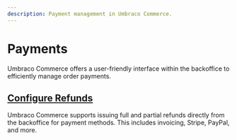 ```yaml
---
description: Payment management in Umbraco Commerce.
---
```


# Payments

Umbraco Commerce offers a user-friendly interface within the backoffice to efficiently manage order payments.

## [Configure Refunds](refund-configs.md)

Umbraco Commerce supports issuing full and partial refunds directly from the backoffice for payment methods. This includes invoicing, Stripe, PayPal, and more.



